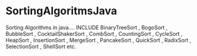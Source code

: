 # SortingAlgoritmsJava
Sorting Algorithms in java....    INCLUDE BinaryTreeSort , BogoSort , BubbleSort , CocktailShakerSort , CombSort ,  CountingSort ,  CycleSort , HeapSort , InsertionSort , MergeSort , PancakeSort , QuickSort , RadixSort , SelectionSort , ShellSort etc.
